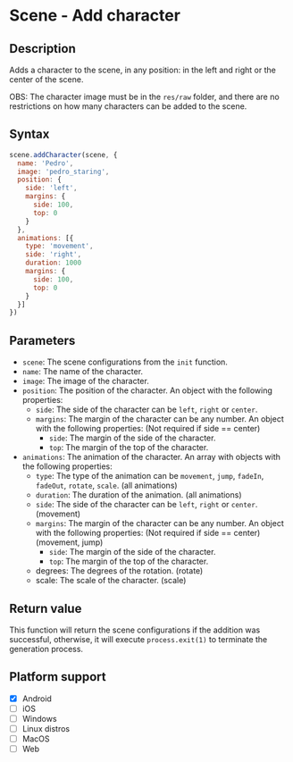 # Scene - Add character

## Description

Adds a character to the scene, in any position: in the left and right or the center of the scene.

OBS: The character image must be in the `res/raw` folder, and there are no restrictions on how many characters can be added to the scene.

## Syntax

```js
scene.addCharacter(scene, {
  name: 'Pedro',
  image: 'pedro_staring',
  position: {
    side: 'left',
    margins: {
      side: 100,
      top: 0
    }
  },
  animations: [{
    type: 'movement',
    side: 'right',
    duration: 1000
    margins: {
      side: 100,
      top: 0
    }
  }]
})
```

## Parameters

- `scene`: The scene configurations from the `init` function.
- `name`: The name of the character.
- `image`: The image of the character.
- `position`: The position of the character. An object with the following properties:
  - `side`: The side of the character can be `left`, `right` or `center`.
  - `margins`: The margin of the character can be any number. An object with the following properties:  (Not required if side == center)
    - `side`: The margin of the side of the character.
    - `top`: The margin of the top of the character.
- `animations`: The animation of the character. An array with objects with the following properties:
  - `type`: The type of the animation can be `movement`, `jump`, `fadeIn`, `fadeOut`, `rotate`, `scale`. (all animations)
  - `duration`: The duration of the animation. (all animations)
  - `side`: The side of the character can be `left`, `right` or `center`. (movement)
  - `margins`: The margin of the character can be any number. An object with the following properties:  (Not required if side == center) (movement, jump)
    - `side`: The margin of the side of the character.
    - `top`: The margin of the top of the character.
  - degrees: The degrees of the rotation. (rotate)
  - scale: The scale of the character. (scale)

## Return value

This function will return the scene configurations if the addition was successful, otherwise, it will execute `process.exit(1)` to terminate the generation process.

## Platform support

- [x] Android
- [ ] iOS
- [ ] Windows
- [ ] Linux distros
- [ ] MacOS
- [ ] Web
